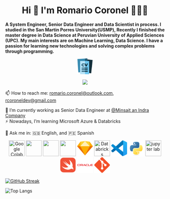 <h1 align='center'>
  Hi  👋 I'm Romario Coronel  👨‍💻💪 
</h1>

<p align='center'>

  **A System Engineer, Senior Data Engineer and Data Scientist in process. I studied in the San Martin Porres University(USMP), Recently I finished the master degree in Data Science  at Peruvian University of Applied Sciences (UPC). My main interests are on Machine Learning, Data Science. I have a passion for learning new technologies and solving complex problems through programming.**

</p>
<p align='center'>
<a href="https://resume.io/r/hsByEJvbw">
  <img src="img/resumencv.png" title="Resumen" width="50" height= "50"/>
</a>
</p>

<p align='center'>
  <a href="https://www.linkedin.com/in/coroneldev/">
    <img src="https://img.shields.io/badge/linkedin-%230077B5.svg?&style=for-the-badge&logo=linkedin&logoColor=white" />
  </a>
</p>

  📫 How to reach me: <a href='mailto:romario.coronel@outlook.com'>romario.coronel@outlook.com</a>,
<a href='mailto:rcoroneldev@gmail.com'>rcoroneldev@gmail.com</a><br>
<!--   
  🍱 My portfolio: <a href='http://portfolio.romellfudi.com/'>portfolio.romellfudi.com</a><br> -->
  <!-- 📦 G dev: <a href='https://g.dev/romellfudi/'>g.dev/romellfudi</a><br> -->

  🔭 I’m currently working as Senior Data Engineer at <a href='https://www.minsait.com/es'>@Minsait an Indra Company</a></br>
  ⚡ Nowadays, I’m learning Microsoft Azure & Databricks </br>

  💬 Ask me in: 🇬🇧 English, and 🇵🇪 Spanish</br>
<!-- </p>  
<!-- <p align='center'> 🏃An extraordinary, enthusiastic runner👊 </br></br> 🎧 <i>Spotify Playing</i> </br> <img src="https://spotify-github-profile.vercel.app/api/view.svg?uid=romell.fudi&cover_image=true&theme=novatorem" title="conda"/> </br></br> -->
<!-- <i>Loved Coding Please consider <a href="https://paypal.me/romellfudi/15">donating</a>  💸 to help it improve!</i></br>
<a href="https://www.paypal.me/romellfudi/15"><img src="https://img.shields.io/badge/support-PayPal-blue?logo=PayPal&style=flat-square&label=Donate" alt="sponsor voip android library"/></a> </br></br>
  <a href="#"><img src="https://badges.pufler.dev/visits/romellfudi/romellfudi"></a>  -->
</p>
<p align="center"><img src="https://avatars0.githubusercontent.com/u/33467679" title="Google Colab" width="50" height="50"/> 
<img src="https://cdn.jsdelivr.net/gh/devicons/devicon/icons/xcode/xcode-original.svg" width="50" height ="50"/>
<img src="https://cdn.jsdelivr.net/gh/devicons/devicon/icons/python/python-original-wordmark.svg" width="50" height ="50"/>
<img src="https://static-00.iconduck.com/assets.00/intellij-idea-icon-2048x2048-hsyna1mi.png" width="50" height ="50"/> 
  <img src="https://raw.githubusercontent.com/devicons/devicon/master/icons/sketch/sketch-original.svg" title="sketch" width="50" height="50"/> 
  <img src="https://www.ctelecoms.com.sa/ui/Blogs%202022/databricks1.png" title="Databricks" width="50" height="50"/>
   <img src="https://raw.githubusercontent.com/devicons/devicon/master/icons/vscode/vscode-original.svg" title="vscode" width="50" height="50"/>
  <img src="https://raw.githubusercontent.com/devicons/devicon/master/icons/python/python-original.svg" title="python" width="50" height="50"/>
  <img src="https://avatars1.githubusercontent.com/u/22800682" title="jupyter lab" width="50" height="50"/> 
    <img src="https://raw.githubusercontent.com/devicons/devicon/master/icons/swift/swift-original.svg" title="swift" width="50" height="50"/> 
    <img src="https://raw.githubusercontent.com/devicons/devicon/master/icons/oracle/oracle-original.svg" title="Oracle" width="50" height="50"/> 
<img src="https://raw.githubusercontent.com/devicons/devicon/master/icons/git/git-original.svg" title="git" width="50" height="50"/> 

<!-- ### :zap: Recent Activity

<!--START_SECTION:activity-->
<!-- 1. ❌ Closed PR [#1](https://github.com/romellfudi/assets/pull/1) in [romellfudi/assets](https://github.com/romellfudi/assets)
1. 💪 Opened PR [#1](https://github.com/romellfudi/assets/pull/1) in [romellfudi/assets](https://github.com/romellfudi/assets)
2. 🎉 Merged PR [#4](https://github.com/romellfudi/dataset_currency/pull/4) in [romellfudi/dataset_currency](https://github.com/romellfudi/dataset_currency)
3. 🎉 Merged PR [#6](https://github.com/romellfudi/ImageProcessing/pull/6) in [romellfudi/ImageProcessing](https://github.com/romellfudi/ImageProcessing)
4. 🗣 Commented on [#37](https://github.com/romellfudi/VoIpUSSD/issues/37) in [romellfudi/VoIpUSSD](https://github.com/romellfudi/VoIpUSSD) -->
<!--END_SECTION:activity-->
<!-- 

<p align="center"> <img src="/charts/2021.gif" alt="skyline">  </p>

<p align="center"> <img src="/charts/2020.gif" alt="skyline">  </p>

<p align="center"> <img src="/charts/2019.gif" alt="skyline">  </p> -->


[![GitHub Streak](https://streak-stats.demolab.com?user=rcoroneldev&theme=dark&exclude_days=Sun%2CTue%2CWed%2CThu%2CFri%2CSat)](https://git.io/streak-stats)

![Top Langs](https://github-readme-stats.vercel.app/api/top-langs/?username=rcoroneldev)
